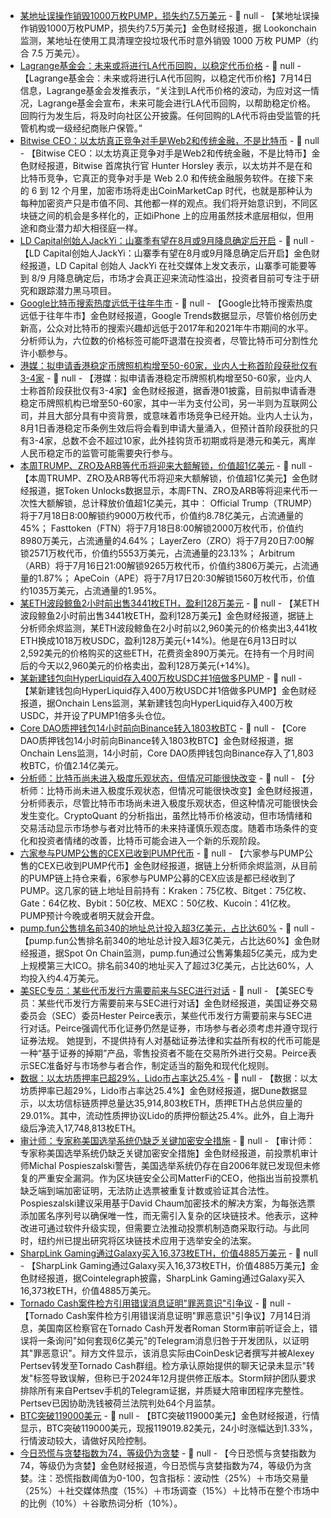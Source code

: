 - [某地址误操作销毁1000万枚PUMP，损失约7.5万美元]() - 📰 null - 【某地址误操作销毁1000万枚PUMP，损失约7.5万美元】金色财经报道，据 Lookonchain 监测，某地址在使用工具清理空投垃圾代币时意外销毁 1000 万枚 PUMP（约合 7.5 万美元）。
- [Lagrange基金会：未来或将进行LA代币回购，以稳定代币价格](https://x.com/LagrangeFndn/status/1944569473878356462) - 📰 null - 【Lagrange基金会：未来或将进行LA代币回购，以稳定代币价格】7月14日信息，Lagrange基金会发推表示，“关注到LA代币价格的波动，为应对这一情况，Lagrange基金会宣布，未来可能会进行LA代币回购，以帮助稳定价格。回购行为发生后，将及时向社区公开披露。任何回购的LA代币将由受监管的托管机构或一级经纪商账户保管。”
- [Bitwise CEO：以太坊真正竞争对手是Web2和传统金融，不是比特币]() - 📰 null - 【Bitwise CEO：以太坊真正竞争对手是Web2和传统金融，不是比特币】金色财经报道，Bitwise 首席执行官 Hunter Horsley 表示，以太坊并不是在和比特币竞争，它真正的竞争对手是 Web 2.0 和传统金融服务软件。在接下来的 6 到 12 个月里，加密市场将走出CoinMarketCap 时代，也就是那种认为每种加密资产只是市值不同、其他都一样的观点。我们将开始意识到，不同区块链之间的机会是多样化的，正如iPhone 上的应用虽然技术底层相似，但用途和商业潜力却大相径庭一样。
- [LD Capital创始人JackYi：山寨季有望在8月或9月降息确定后开启]() - 📰 null - 【LD Capital创始人JackYi：山寨季有望在8月或9月降息确定后开启】金色财经报道，LD Capital 创始人 JackYi 在社交媒体上发文表示，山寨季可能要等到 8/9 月降息确定后，市场才会真正迎来流动性溢出，投资者目前可专注于研究和跟踪潜力黑马项目。
- [Google比特币搜索热度远低于往年牛市](https://news.bitcoin.com/record-bitcoin-prices-fail-to-spark-search-frenzy-google-trends-data-shows/) - 📰 null - 【Google比特币搜索热度远低于往年牛市】金色财经报道，Google Trends数据显示，尽管价格创历史新高，公众对比特币的搜索兴趣却远低于2017年和2021年牛市期间的水平。分析师认为，六位数的价格标签可能吓退潜在投资者，尽管比特币可分割性允许小额参与。
- [港媒：拟申请香港稳定币牌照机构增至50-60家，业内人士称首阶段获批仅有3-4家](https://www.hk01.com/%E8%B2%A1%E7%B6%93%E5%BF%AB%E8%A8%8A/60255390/%E7%A9%A9%E5%AE%9A%E5%B9%A3-%E5%B7%B2%E6%9C%89%E9%80%BE50%E4%BC%81%E6%9C%89%E6%84%8F%E7%94%B3%E7%89%8C-%E6%B6%89%E5%85%A9%E5%A4%A7%E9%A0%98%E5%9F%9F-%E6%A5%AD%E7%95%8C-%E5%8F%96%E5%8B%9D%E) - 📰 null - 【港媒：拟申请香港稳定币牌照机构增至50-60家，业内人士称首阶段获批仅有3-4家】金色财经报道，据香港01披露，目前拟申请香港稳定币牌照机构已增至50-60家，其中一半为支付公司，另一半则为互联网公司，并且大部分具有中资背景，或意味着市场竞争已经开始。业内人士认为，8月1日香港稳定币条例生效后将会看到申请大量涌入，但预计首阶段获批的只有3-4家，总数不会不超过10家，此外挂钩货币初期或将是港元和美元，离岸人民币稳定币的监管可能需要央行参与。
- [本周TRUMP、ZRO及ARB等代币将迎来大额解锁，价值超1亿美元](https://tokenomist.ai/) - 📰 null - 【本周TRUMP、ZRO及ARB等代币将迎来大额解锁，价值超1亿美元】金色财经报道，据Token Unlocks数据显示，本周FTN、ZRO及ARB等将迎来代币一次性大额解锁，总计释放价值超1亿美元，其中： 
Official Trump（TRUMP）将于7月18日8:00解锁约9000万枚代币，价值约8.78亿美元，占流通量的45%； 
Fasttoken（FTN）将于7月18日8:00解锁2000万枚代币，价值约8980万美元，占流通量的4.64%； 
LayerZero（ZRO）将于7月20日7:00解锁2571万枚代币，价值约5553万美元，占流通量的23.13%； 
Arbitrum（ARB）将于7月16日21:00解锁9265万枚代币，价值约3806万美元，占流通量的1.87%； 
ApeCoin（APE）将于7月17日20:30解锁1560万枚代币，价值约1035万美元，占流通量的1.95%。
- [某ETH波段鲸鱼2小时前出售3441枚ETH，盈利128万美元](https://x.com/EmberCN/status/1944559560829886735) - 📰 null - 【某ETH波段鲸鱼2小时前出售3441枚ETH，盈利128万美元】金色财经报道，据链上分析师余烬监测，某ETH波段鲸鱼在2小时前以2,960美元的价格卖出3,441枚ETH换成1018万枚USDC，盈利128万美元(+14%)。他是在6月13日时以2,592美元的价格购买的这些ETH，花费资金890万美元。在持有一个月时间后的今天以2,960美元的价格卖出，盈利128万美元(+14%)。
- [某新建钱包向HyperLiquid存入400万枚USDC并1倍做多PUMP](https://x.com/OnchainLens/status/1944558307408220289) - 📰 null - 【某新建钱包向HyperLiquid存入400万枚USDC并1倍做多PUMP】金色财经报道，据Onchain Lens监测，某新建钱包向HyperLiquid存入400万枚USDC，并开设了PUMP1倍多头仓位。
- [Core DAO质押钱包14小时前向Binance转入1803枚BTC](https://x.com/OnchainLens/status/1944556952954220772) - 📰 null - 【Core DAO质押钱包14小时前向Binance转入1803枚BTC】金色财经报道，据Onchain Lens监测，14小时前，Core DAO质押钱包向Binance存入了1,803枚BTC，价值2.14亿美元。
- [分析师：比特币尚未进入极度乐观状态，但情况可能很快改变](https://cryptoquant.com/insights/quicktake/68744052d04021572872ac15-Bitcoin-Not-in-Euphoria-Yet-But-That-Might-Change-Soon) - 📰 null - 【分析师：比特币尚未进入极度乐观状态，但情况可能很快改变】金色财经报道，分析师表示，尽管比特币市场尚未进入极度乐观状态，但这种情况可能很快会发生变化。CryptoQuant 的分析指出，虽然比特币价格波动，但市场情绪和交易活动显示市场参与者对比特币的未来持谨慎乐观态度。随着市场条件的变化和投资者情绪的改善，比特币可能会进入一个新的乐观阶段。
- [六家参与PUMP公售的CEX已收到PUMP代币](https://x.com/EmberCN/status/1944556102970196216) - 📰 null - 【六家参与PUMP公售的CEX已收到PUMP代币】金色财经报道，据链上分析师余烬监测，从目前的PUMP链上持仓来看，6家参与PUMP公募的CEX应该是都已经收到了PUMP。这几家的链上地址目前持有：Kraken：75亿枚、Bitget：75亿枚、Gate：64亿枚、Bybit：50亿枚、MEXC：50亿枚、Kucoin：41亿枚。PUMP预计今晚或者明天就会开盘。
- [pump.fun公售排名前340的地址总计投入超3亿美元，占比达60%](https://x.com/spotonchain/status/1944551141024669821) - 📰 null - 【pump.fun公售排名前340的地址总计投入超3亿美元，占比达60%】金色财经报道，据Spot On Chain监测，pump.fun通过公售筹集超5亿美元，成为史上规模第三大ICO。排名前340的地址买入了超过3亿美元，占比达60%，人均投入约4.4万美元。
- [美SEC专员：某些代币发行方需要前来与SEC进行对话](https://www.crowdfundinsider.com/2025/07/245519-sec-commissioner-hester-peirce-tells-certain-token-issuers-to-come-in-and-chat/) - 📰 null - 【美SEC专员：某些代币发行方需要前来与SEC进行对话】金色财经报道，美国证券交易委员会（SEC）委员Hester Peirce表示，某些代币发行方需要前来与SEC进行对话。Peirce强调代币化证券仍然是证券，市场参与者必须考虑并遵守现行证券法规。 
她提到，不提供持有人对基础证券法律和实益所有权的代币可能是一种“基于证券的掉期”产品，零售投资者不能在交易所外进行交易。Peirce表示SEC准备好与市场参与者合作，制定适当的豁免和现代化规则。
- [数据：以太坊质押率已超29%，Lido市占率达25.4%]() - 📰 null - 【数据：以太坊质押率已超29%，Lido市占率达25.4%】金色财经报道，据Dune数据显示，以太坊信标链质押总量达35,914,803枚ETH，质押ETH占总供应量的29.01%。其中，流动性质押协议Lido的质押份额达25.4%。此外，自上海升级后净流入17,748,813枚ETH。
- [审计师：专家称美国选举系统仍缺乏关键加密安全措施](https://decrypt.co/329839/cryptographic-fix-us-elections-still-sitting-shelf) - 📰 null - 【审计师：专家称美国选举系统仍缺乏关键加密安全措施】金色财经报道，前投票机审计师Michal Pospieszalski警告，美国选举系统仍存在自2006年就已发现但未修复的严重安全漏洞。作为区块链安全公司MatterFi的CEO，他指出当前投票机缺乏端到端加密证明，无法防止选票被重复计数或验证其合法性。Pospieszalski建议采用基于David Chaum加密技术的解决方案，为每张选票添加匿名序列号以确保唯一性，而无需引入复杂的区块链技术。他表示，这种改进可通过软件升级实现，但需要立法推动投票机制造商采取行动。与此同时，纽约州已提出研究将区块链技术应用于选举安全的法案。
- [SharpLink Gaming通过Galaxy买入16,373枚ETH，价值4885万美元](https://x.com/Cointelegraph/status/1944547536888361439) - 📰 null - 【SharpLink Gaming通过Galaxy买入16,373枚ETH，价值4885万美元】金色财经报道，据Cointelegraph披露，SharpLink Gaming通过Galaxy买入16,373枚ETH，价值4885万美元。
- [Tornado Cash案件检方引用错误消息证明"罪恶意识"引争议](https://www.theblock.co/post/362344/doj-prosecutor-used-misattributed-quote-to-show-tornado-cash-teams-consciousness-of-guilt?utm_source=twitter&utm_medium=social) - 📰 null - 【Tornado Cash案件检方引用错误消息证明"罪恶意识"引争议】7月14日消息，美国南区检察官在Tornado Cash开发者Roman Storm审前听证会上，错误将一条询问"如何套现6亿美元"的Telegram消息归咎于开发团队，以证明其"罪恶意识"。辩方文件显示，该消息实际由CoinDesk记者撰写并被Alexey Pertsev转发至Tornado Cash群组。检方承认原始提供的聊天记录未显示"转发"标签导致误解，但称已于2024年12月提供修正版本。Storm辩护团队要求排除所有来自Pertsev手机的Telegram证据，并质疑大陪审团程序完整性。Pertsev已因协助洗钱被荷兰法院判处64个月监禁。
- [BTC突破119000美元]() - 📰 null - 【BTC突破119000美元】金色财经报道，行情显示，BTC突破119000美元，现报119019.82美元，24小时涨幅达到1.33%，行情波动较大，请做好风险控制。
- [今日恐慌与贪婪指数为74，等级仍为贪婪](https://alternative.me/crypto/fear-and-greed-index/#google_vignette) - 📰 null - 【今日恐慌与贪婪指数为74，等级仍为贪婪】金色财经报道，今日恐慌与贪婪指数为74，等级仍为贪婪。注：恐慌指数阈值为0-100，包含指标：波动性（25%）＋市场交易量（25%）＋社交媒体热度（15%）＋市场调查（15%）＋比特币在整个市场中的比例（10%）＋谷歌热词分析（10%）。
